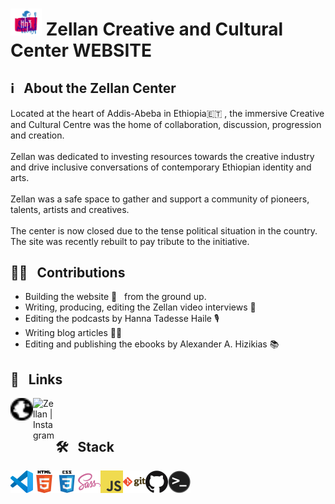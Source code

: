 # <img src="https://github.com/GMLJ/Zellan/blob/af767e4c0d4202ba0e5827597ac383229f2ff7e0/images/MainLogo.png" width="50"> Zellan Creative and Cultural Center WEBSITE

## ℹ️ &nbsp; About the Zellan Center

Located at the heart of Addis-Abeba in Ethiopia🇪🇹&nbsp;, the immersive Creative and Cultural Centre was the home of collaboration, discussion, progression and creation.
</br>
</br>
Zellan was dedicated to investing resources towards the creative industry and drive inclusive conversations of contemporary Ethiopian identity and arts.
</br>
</br>
Zellan was a safe space to gather and support a community of pioneers, talents, artists and creatives.
</br>
</br>
The center is now closed due to the tense political situation in the country. The site was recently rebuilt to pay tribute to the initiative.

## 👨‍💻 &nbsp; Contributions

- Building the website 🚧 &nbsp; from the ground up.
- Writing, producing, editing the Zellan video interviews 🎥
- Editing the podcasts by Hanna Tadesse Haile 🎙️
- Writing blog articles ✍🏽
- Editing and publishing the ebooks by Alexander A. Hizikias 📚

## 🔗 &nbsp; Links
[<img align="left" alt="codeSTACKr.com" width="36px" src="https://raw.githubusercontent.com/iconic/open-iconic/master/svg/globe.svg" />][website]
[<img align="left" alt="Zellan | Instagram" width="36px" src="https://cdn.jsdelivr.net/npm/simple-icons@v3/icons/instagram.svg" />][instagram]
</br>
</br>


## 🛠️ &nbsp; Stack
<img align="left" alt="Visual Studio Code" width="36px" src="https://raw.githubusercontent.com/github/explore/80688e429a7d4ef2fca1e82350fe8e3517d3494d/topics/visual-studio-code/visual-studio-code.png" />
<img align="left" alt="HTML5" width="36px" src="https://raw.githubusercontent.com/github/explore/80688e429a7d4ef2fca1e82350fe8e3517d3494d/topics/html/html.png" />
<img align="left" alt="CSS3" width="36px" src="https://raw.githubusercontent.com/github/explore/80688e429a7d4ef2fca1e82350fe8e3517d3494d/topics/css/css.png" />
<img align="left" alt="Sass" width="36px" src="https://raw.githubusercontent.com/github/explore/80688e429a7d4ef2fca1e82350fe8e3517d3494d/topics/sass/sass.png" />
<img align="left" alt="JavaScript" width="36px" src="https://raw.githubusercontent.com/github/explore/80688e429a7d4ef2fca1e82350fe8e3517d3494d/topics/javascript/javascript.png" />
<img align="left" alt="Git" width="36px" src="https://raw.githubusercontent.com/github/explore/80688e429a7d4ef2fca1e82350fe8e3517d3494d/topics/git/git.png" />
<img align="left" alt="GitHub" width="36px" src="https://raw.githubusercontent.com/github/explore/78df643247d429f6cc873026c0622819ad797942/topics/github/github.png" />
<img align="left" alt="Terminal" width="36px" src="https://raw.githubusercontent.com/github/explore/80688e429a7d4ef2fca1e82350fe8e3517d3494d/topics/terminal/terminal.png" />

[website]: https://zellan.art/index.html
[instagram]: https://www.instagram.com/zellancreatives/
